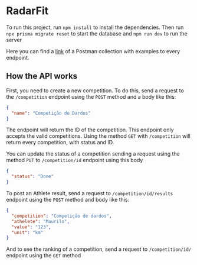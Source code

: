 # RadarFit

To run this project, run `npm install` to install the dependencies. Then run `npx prisma migrate reset` to start the database and `npm run dev` to run the server

Here you can find a [link](https://www.getpostman.com/collections/f4fa6e9e657ca83bd1e4) of a Postman collection with examples to every endpoint.

## How the API works

First, you need to create a new competition. To do this, send a request to the `/competition` endpoint using the `POST` method and a body like this:

```json
{
  "name": "Competição de Dardos"
}
```

The endpoint will return the ID of the competition. This endpoint only accepts the valid competitions. Using the method `GET` with `/competition` will return every competition, with status and ID.

You can update the status of a competition sending a request using the method `PUT` to `/competition/id` endpoint using this body

```json
{
  "status": "Done"
}
```

To post an Athlete result, send a request to `/competition/id/results` endpoint using the `POST` method and body like this:

```json
{
  "competition": "Competição de dardos",
  "athelete": "Maurilo",
  "value": "123",
  "unit": "km"
}
```

And to see the ranking of a competition, send a request to `/competition/id/` endpoint using the `GET` method

